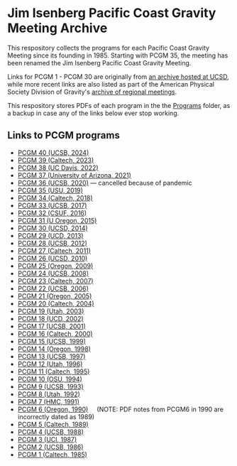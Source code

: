 # Jim Isenberg Pacific Coast Gravity Meeting Archive
This respository collects the programs for each Pacific Coast Gravity Meeting since its founding in 1985. Starting with PCGM 35, the meeting has been renamed the Jim Isenberg Pacific Coast Gravity Meeting.

Links for PCGM 1 - PCGM 30 are originally from [an archive hosted at UCSD](https://ccom.ucsd.edu/~pcgm31/archive/), while more recent links are also listed as part of the American Physical Society Division of Gravity's [archive of regional meetings](https://dgrav.org/regional-gravity-meetings/). 

This respository stores PDFs of each program in the the [Programs](https://github.com/geoffrey4444/PCGM/tree/main/Programs) folder, as a backup in case any of the links below ever stop working.

## Links to PCGM programs
- [PCGM 40 (UCSB, 2024)](https://web.physics.ucsb.edu/~PCGM40/images/PCGM40Schedule.pdf)
- [PCGM 39 (Caltech, 2023)](http://www.tapir.caltech.edu/~pcgm39/)
- [PCGM 38 (UC Davis, 2022)](https://qmap.ucdavis.edu/events/pcgm-2022)
- [PCGM 37 (University of Arizona, 2021)](http://u.arizona.edu/~sgralla/pcgm37/index.html)
- [PCGM 36 (UCSB, 2020)](http://web.physics.ucsb.edu/~relativity/PCGM36/) — cancelled because of pandemic
- [PCGM 35 (USU, 2019)](https://utahstatephysics.wixsite.com/35jimisenbergpcgm)
- [PCGM 34 (Caltech, 2018)](http://www.tapir.caltech.edu/~pcgm34/)
- [PCGM 33 (UCSB, 2017)](http://web.physics.ucsb.edu/~relativity/PCGM33/)
- [PCGM 32 (CSUF, 2016)](https://github.com/geoffrey4444/PCGM/blob/8d303ada5ac8a9bdc133cce66a566a9bf22dcf81/Programs/PCGM-32.pdf)
- [PCGM 31 (U Oregon, 2015)](https://ccom.ucsd.edu/~pcgm31/program-printable.html) 
- [PCGM 30 (UCSD, 2014)](https://ccom.ucsd.edu/~pcgm31/archive/PCGM-30.pdf)
- [PCGM 29 (UCD, 2013)](https://ccom.ucsd.edu/~pcgm31/archive/PCGM-29.pdf)
- [PCGM 28 (UCSB, 2012)](https://ccom.ucsd.edu/~pcgm31/archive/PCGM-28.pdf)
- [PCGM 27 (Caltech, 2011)](https://ccom.ucsd.edu/~pcgm31/archive/PCGM-27.pdf)
- [PCGM 26 (UCSD, 2010)](https://ccom.ucsd.edu/~pcgm31/archive/PCGM-26.pdf)
- [PCGM 25 (Oregon, 2009)](https://ccom.ucsd.edu/~pcgm31/archive/PCGM-25.pdf)
- [PCGM 24 (UCSB, 2008)](https://ccom.ucsd.edu/~pcgm31/archive/PCGM-24.pdf)
- [PCGM 23 (Caltech, 2007)](https://ccom.ucsd.edu/~pcgm31/archive/PCGM-23.pdf)
- [PCGM 22 (UCSB, 2006)](https://ccom.ucsd.edu/~pcgm31/archive/PCGM-22.pdf)
- [PCGM 21 (Oregon, 2005)](https://ccom.ucsd.edu/~pcgm31/archive/PCGM-21.pdf)
- [PCGM 20 (Caltech, 2004)](https://ccom.ucsd.edu/~pcgm31/archive/PCGM-20.pdf)
- [PCGM 19 (Utah, 2003)](https://ccom.ucsd.edu/~pcgm31/archive/PCGM-19.pdf)
- [PCGM 18 (UCD, 2002)](https://ccom.ucsd.edu/~pcgm31/archive/PCGM-18.pdf)
- [PCGM 17 (UCSB, 2001)](https://ccom.ucsd.edu/~pcgm31/archive/PCGM-17.pdf)
- [PCGM 16 (Caltech, 2000)](https://ccom.ucsd.edu/~pcgm31/archive/PCGM-16.pdf)
- [PCGM 15 (UCSB, 1999)](https://ccom.ucsd.edu/~pcgm31/archive/PCGM-15.pdf)
- [PCGM 14 (Oregon, 1998)](https://ccom.ucsd.edu/~pcgm31/archive/PCGM-14.pdf)
- [PCGM 13 (UCSB, 1997)](https://ccom.ucsd.edu/~pcgm31/archive/PCGM-13.pdf)
- [PCGM 12 (Utah, 1996)](https://ccom.ucsd.edu/~pcgm31/archive/PCGM-12.pdf)
- [PCGM 11 (Caltech, 1995)](https://ccom.ucsd.edu/~pcgm31/archive/PCGM-11.pdf)
- [PCGM 10 (OSU, 1994)](https://ccom.ucsd.edu/~pcgm31/archive/PCGM-10.pdf)
- [PCGM 9 (UCSB, 1993)](https://ccom.ucsd.edu/~pcgm31/archive/PCGM-09.pdf)
- [PCGM 8 (Utah, 1992)](https://ccom.ucsd.edu/~pcgm31/archive/PCGM-08.pdf)
- [PCGM 7 (HMC, 1991)](https://ccom.ucsd.edu/~pcgm31/archive/PCGM-07.pdf)
- [PCGM 6 (Oregon, 1990)](https://ccom.ucsd.edu/~pcgm31/archive/PCGM-06.pdf)     (NOTE: PDF notes from PCGM6 in 1990 are incorrectly dated as 1989)
- [PCGM 5 (Caltech, 1989)](https://ccom.ucsd.edu/~pcgm31/archive/PCGM-05.pdf)
- [PCGM 4 (UCSB, 1988)](https://ccom.ucsd.edu/~pcgm31/archive/PCGM-04.pdf)
- [PCGM 3 (UCI, 1987)](https://ccom.ucsd.edu/~pcgm31/archive/PCGM-03.pdf)
- [PCGM 2 (UCSB, 1986)](https://ccom.ucsd.edu/~pcgm31/archive/PCGM-02.pdf)
- [PCGM 1 (Caltech, 1985)](https://ccom.ucsd.edu/~pcgm31/archive/PCGM-01.pdf)

